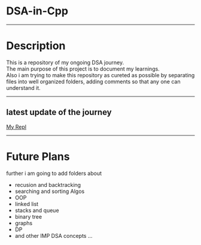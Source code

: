 # DSA-in-Cpp

<hr>
<h1>Description</h1>
<p>This is a repository of my ongoing DSA journey. <br>
The main purpose of this project is to document my learnings. <br>
Also i am trying to make this repository as cureted as possible by separating files into well organized folders, adding comments so that any one can understand it.<p>

<hr>
<h2>latest update of the journey</h2>
<p><a href="https://replit.com/@CodeWithHarsh?path=folder/ongoing%20DSA%20with%20C%2B%2B%20by%20love%20babbar">My Repl<a><p>

<hr>
<h1>Future Plans</h1>
<p>further i am going to add folders about <ul><li>recusion and backtracking</li><li>searching and sorting Algos</li><li>OOP</li>
<li>linked list</li><li>stacks and queue</li><li>binary tree</li><li>graphs</li><li>DP</li><li>and other IMP DSA concepts ...</li></ul></p>
